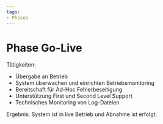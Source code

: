 ```yaml
---
tags:
- Phasen
---
```

# Phase Go-Live

Tätigkeiten:

* Übergabe an Betrieb
* System überwachen und einrichten Betriebsmonitoring
* Bereitschaft für Ad-Hoc Fehlerbeseitigung
* Unterstützung First und Second Level Support
* Technisches Monitoring von Log-Dateien

Ergebnis: System ist in live Betrieb und Abnahme ist erfolgt. 